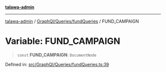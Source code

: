[**talawa-admin**](../../../../README.md)

***

[talawa-admin](../../../../modules.md) / [GraphQl/Queries/fundQueries](../README.md) / FUND\_CAMPAIGN

# Variable: FUND\_CAMPAIGN

> `const` **FUND\_CAMPAIGN**: `DocumentNode`

Defined in: [src/GraphQl/Queries/fundQueries.ts:39](https://github.com/bint-Eve/talawa-admin/blob/16ddeb98e6868a55bca282e700a8f4212d222c01/src/GraphQl/Queries/fundQueries.ts#L39)
